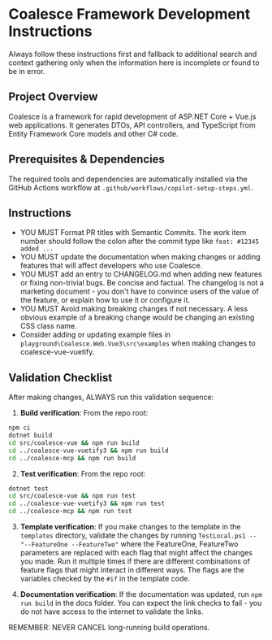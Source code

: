 # Coalesce Framework Development Instructions

Always follow these instructions first and fallback to additional search and context gathering only when the information here is incomplete or found to be in error.

## Project Overview

Coalesce is a framework for rapid development of ASP.NET Core + Vue.js web applications. It generates DTOs, API controllers, and TypeScript from Entity Framework Core models and other C# code.

## Prerequisites & Dependencies

The required tools and dependencies are automatically installed via the GitHub Actions workflow at `.github/workflows/copilot-setup-steps.yml`.

## Instructions

- YOU MUST Format PR titles with Semantic Commits. The work item number should follow the colon after the commit type like `feat: #12345 added ...`
- YOU MUST update the documentation when making changes or adding features that will affect developers who use Coalesce.
- YOU MUST add an entry to CHANGELOG.md when adding new features or fixing non-trivial bugs. Be concise and factual. The changelog is not a marketing document - you don't have to convince users of the value of the feature, or explain how to use it or configure it.
- YOU MUST Avoid making breaking changes if not necessary. A less obvious example of a breaking change would be changing an existing CSS class name.
- Consider adding or updating example files in `playground\Coalesce.Web.Vue3\src\examples` when making changes to coalesce-vue-vuetify.

## Validation Checklist

After making changes, ALWAYS run this validation sequence:

1. **Build verification**:
   From the repo root:

```bash
npm ci
dotnet build
cd src/coalesce-vue && npm run build
cd ../coalesce-vue-vuetify3 && npm run build
cd ../coalesce-mcp && npm run build
```

2. **Test verification**:
   From the repo root:

```bash
dotnet test
cd src/coalesce-vue && npm run test
cd ../coalesce-vue-vuetify3 && npm run test
cd ../coalesce-mcp && npm run test
```

3. **Template verification**:
   If you make changes to the template in the `templates` directory, validate the changes by running `TestLocal.ps1 -- "--FeatureOne --FeatureTwo"` where the FeatureOne, FeatureTwo parameters are replaced with each flag that might affect the changes you made. Run it multiple times if there are different combinations of feature flags that might interact in different ways. The flags are the variables checked by the `#if` in the template code.

4. **Documentation verification**:
   If the documentation was updated, run `npm run build` in the docs folder. You can expect the link checks to fail - you do not have access to the internet to validate the links.

REMEMBER: NEVER CANCEL long-running build operations.